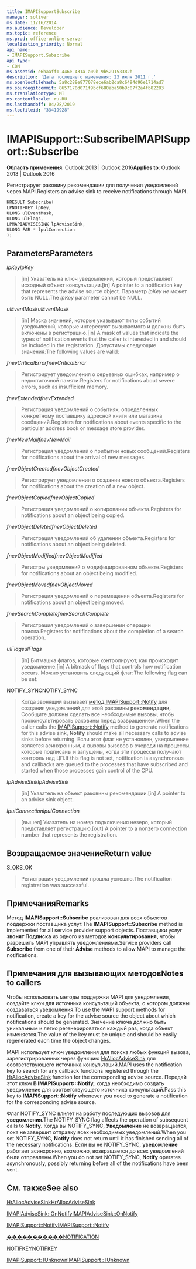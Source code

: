 ```yaml
---
title: IMAPISupportSubscribe
manager: soliver
ms.date: 11/16/2014
ms.audience: Developer
ms.topic: reference
ms.prod: office-online-server
localization_priority: Normal
api_name:
- IMAPISupport.Subscribe
api_type:
- COM
ms.assetid: e6baaff1-446e-431a-a09b-9b529153382b
description: 'Дата последнего изменения: 23 июля 2011 г.'
ms.openlocfilehash: 5a8c288e877078ece6ab2da8c6494d96e1714ad7
ms.sourcegitcommit: 8657170d071f9bcf680aba50b9c07f2a4fb82283
ms.translationtype: MT
ms.contentlocale: ru-RU
ms.lasthandoff: 04/28/2019
ms.locfileid: "33419928"
---
```

# <a name="imapisupportsubscribe"></a><span data-ttu-id="26cf5-103">IMAPISupport::Subscribe</span><span class="sxs-lookup"><span data-stu-id="26cf5-103">IMAPISupport::Subscribe</span></span>

  
  
<span data-ttu-id="26cf5-104">**Область применения**: Outlook 2013 | Outlook 2016</span><span class="sxs-lookup"><span data-stu-id="26cf5-104">**Applies to**: Outlook 2013 | Outlook 2016</span></span> 
  
<span data-ttu-id="26cf5-105">Регистрирует раковину рекомендации для получения уведомлений через MAPI.</span><span class="sxs-lookup"><span data-stu-id="26cf5-105">Registers an advise sink to receive notifications through MAPI.</span></span>
  
```cpp
HRESULT Subscribe(
LPNOTIFKEY lpKey,
ULONG ulEventMask,
ULONG ulFlags,
LPMAPIADVISESINK lpAdviseSink,
ULONG FAR * lpulConnection
);
```

## <a name="parameters"></a><span data-ttu-id="26cf5-106">Parameters</span><span class="sxs-lookup"><span data-stu-id="26cf5-106">Parameters</span></span>

 <span data-ttu-id="26cf5-107">_lpKey_</span><span class="sxs-lookup"><span data-stu-id="26cf5-107">_lpKey_</span></span>
  
> <span data-ttu-id="26cf5-108">[in] Указатель на ключ уведомлений, который представляет исходный объект консультации.</span><span class="sxs-lookup"><span data-stu-id="26cf5-108">[in] A pointer to a notification key that represents the advise source object.</span></span> <span data-ttu-id="26cf5-109">Параметр  _lpKey не_ может быть NULL.</span><span class="sxs-lookup"><span data-stu-id="26cf5-109">The  _lpKey_ parameter cannot be NULL.</span></span> 
    
 <span data-ttu-id="26cf5-110">_ulEventMask_</span><span class="sxs-lookup"><span data-stu-id="26cf5-110">_ulEventMask_</span></span>
  
> <span data-ttu-id="26cf5-111">[in] Маска значений, которые указывают типы событий уведомлений, которые интересуют вызываемого и должны быть включены в регистрацию.</span><span class="sxs-lookup"><span data-stu-id="26cf5-111">[in] A mask of values that indicate the types of notification events that the caller is interested in and should be included in the registration.</span></span> <span data-ttu-id="26cf5-112">Допустимы следующие значения:</span><span class="sxs-lookup"><span data-stu-id="26cf5-112">The following values are valid:</span></span>
    
 <span data-ttu-id="26cf5-113">_fnevCriticalError_</span><span class="sxs-lookup"><span data-stu-id="26cf5-113">_fnevCriticalError_</span></span>
  
> <span data-ttu-id="26cf5-114">Регистрирует уведомления о серьезных ошибках, например о недостаточной памяти.</span><span class="sxs-lookup"><span data-stu-id="26cf5-114">Registers for notifications about severe errors, such as insufficient memory.</span></span>
    
 <span data-ttu-id="26cf5-115">_fnevExtended_</span><span class="sxs-lookup"><span data-stu-id="26cf5-115">_fnevExtended_</span></span>
  
> <span data-ttu-id="26cf5-116">Регистрация уведомлений о событиях, определенных конкретному поставщику адресной книги или магазина сообщений.</span><span class="sxs-lookup"><span data-stu-id="26cf5-116">Registers for notifications about events specific to the particular address book or message store provider.</span></span>
    
 <span data-ttu-id="26cf5-117">_fnevNewMail_</span><span class="sxs-lookup"><span data-stu-id="26cf5-117">_fnevNewMail_</span></span>
  
> <span data-ttu-id="26cf5-118">Регистрация уведомлений о прибытии новых сообщений.</span><span class="sxs-lookup"><span data-stu-id="26cf5-118">Registers for notifications about the arrival of new messages.</span></span> 
    
 <span data-ttu-id="26cf5-119">_fnevObjectCreated_</span><span class="sxs-lookup"><span data-stu-id="26cf5-119">_fnevObjectCreated_</span></span>
  
> <span data-ttu-id="26cf5-120">Регистрирует уведомления о создании нового объекта.</span><span class="sxs-lookup"><span data-stu-id="26cf5-120">Registers for notifications about the creation of a new object.</span></span>
    
 <span data-ttu-id="26cf5-121">_fnevObjectCopied_</span><span class="sxs-lookup"><span data-stu-id="26cf5-121">_fnevObjectCopied_</span></span>
  
> <span data-ttu-id="26cf5-122">Регистрация уведомлений о копировании объекта.</span><span class="sxs-lookup"><span data-stu-id="26cf5-122">Registers for notifications about an object being copied.</span></span>
    
 <span data-ttu-id="26cf5-123">_fnevObjectDeleted_</span><span class="sxs-lookup"><span data-stu-id="26cf5-123">_fnevObjectDeleted_</span></span>
  
> <span data-ttu-id="26cf5-124">Регистрация уведомлений об удалении объекта.</span><span class="sxs-lookup"><span data-stu-id="26cf5-124">Registers for notifications about an object being deleted.</span></span>
    
 <span data-ttu-id="26cf5-125">_fnevObjectModified_</span><span class="sxs-lookup"><span data-stu-id="26cf5-125">_fnevObjectModified_</span></span>
  
> <span data-ttu-id="26cf5-126">Регистры уведомлений о модифицированном объекте.</span><span class="sxs-lookup"><span data-stu-id="26cf5-126">Registers for notifications about an object being modified.</span></span>
    
 <span data-ttu-id="26cf5-127">_fnevObjectMoved_</span><span class="sxs-lookup"><span data-stu-id="26cf5-127">_fnevObjectMoved_</span></span>
  
> <span data-ttu-id="26cf5-128">Регистрация уведомлений о перемещении объекта.</span><span class="sxs-lookup"><span data-stu-id="26cf5-128">Registers for notifications about an object being moved.</span></span>
    
 <span data-ttu-id="26cf5-129">_fnevSearchComplete_</span><span class="sxs-lookup"><span data-stu-id="26cf5-129">_fnevSearchComplete_</span></span>
  
> <span data-ttu-id="26cf5-130">Регистрация уведомлений о завершении операции поиска.</span><span class="sxs-lookup"><span data-stu-id="26cf5-130">Registers for notifications about the completion of a search operation.</span></span>
    
 <span data-ttu-id="26cf5-131">_ulFlags_</span><span class="sxs-lookup"><span data-stu-id="26cf5-131">_ulFlags_</span></span>
  
> <span data-ttu-id="26cf5-132">[in] Битмашка флагов, которые контролируют, как происходит уведомление.</span><span class="sxs-lookup"><span data-stu-id="26cf5-132">[in] A bitmask of flags that controls how notification occurs.</span></span> <span data-ttu-id="26cf5-133">Можно установить следующий флаг:</span><span class="sxs-lookup"><span data-stu-id="26cf5-133">The following flag can be set:</span></span>
    
<span data-ttu-id="26cf5-134">NOTIFY_SYNC</span><span class="sxs-lookup"><span data-stu-id="26cf5-134">NOTIFY_SYNC</span></span> 
  
> <span data-ttu-id="26cf5-135">Когда звонящий вызывает [метод IMAPISupport::Notify](imapisupport-notify.md) для создания уведомлений для этой раковины **рекомендации,** Сообщите должны сделать все необходимые вызовы, чтобы проконсультировать раковины перед возвращением.</span><span class="sxs-lookup"><span data-stu-id="26cf5-135">When the caller calls the [IMAPISupport::Notify](imapisupport-notify.md) method to generate notifications for this advise sink, **Notify** should make all necessary calls to advise sinks before returning.</span></span> <span data-ttu-id="26cf5-136">Если этот флаг не установлен, уведомление является асинхронным, а вызовы вызовов в очереди на процессы, которые подписаны и запущены, когда эти процессы получают контроль над ЦП.</span><span class="sxs-lookup"><span data-stu-id="26cf5-136">If this flag is not set, notification is asynchronous and callbacks are queued to the processes that have subscribed and started when those processes gain control of the CPU.</span></span> 
    
 <span data-ttu-id="26cf5-137">_lpAdviseSink_</span><span class="sxs-lookup"><span data-stu-id="26cf5-137">_lpAdviseSink_</span></span>
  
> <span data-ttu-id="26cf5-138">[in] Указатель на объект раковины рекомендации.</span><span class="sxs-lookup"><span data-stu-id="26cf5-138">[in] A pointer to an advise sink object.</span></span> 
    
 <span data-ttu-id="26cf5-139">_lpulConnection_</span><span class="sxs-lookup"><span data-stu-id="26cf5-139">_lpulConnection_</span></span>
  
> <span data-ttu-id="26cf5-140">[вышел] Указатель на номер подключения незеро, который представляет регистрацию.</span><span class="sxs-lookup"><span data-stu-id="26cf5-140">[out] A pointer to a nonzero connection number that represents the registration.</span></span>
    
## <a name="return-value"></a><span data-ttu-id="26cf5-141">Возвращаемое значение</span><span class="sxs-lookup"><span data-stu-id="26cf5-141">Return value</span></span>

<span data-ttu-id="26cf5-142">S_OK</span><span class="sxs-lookup"><span data-stu-id="26cf5-142">S_OK</span></span> 
  
> <span data-ttu-id="26cf5-143">Регистрация уведомлений прошла успешно.</span><span class="sxs-lookup"><span data-stu-id="26cf5-143">The notification registration was successful.</span></span>
    
## <a name="remarks"></a><span data-ttu-id="26cf5-144">Примечания</span><span class="sxs-lookup"><span data-stu-id="26cf5-144">Remarks</span></span>

<span data-ttu-id="26cf5-145">Метод **IMAPISupport::Subscribe** реализован для всех объектов поддержки поставщика услуг.</span><span class="sxs-lookup"><span data-stu-id="26cf5-145">The **IMAPISupport::Subscribe** method is implemented for all service provider support objects.</span></span> <span data-ttu-id="26cf5-146">Поставщики услуг **звонят Подписка** из одного из методов **консультирования,** чтобы разрешить MAPI управлять уведомлениями.</span><span class="sxs-lookup"><span data-stu-id="26cf5-146">Service providers call **Subscribe** from one of their **Advise** methods to allow MAPI to manage the notifications.</span></span> 
  
## <a name="notes-to-callers"></a><span data-ttu-id="26cf5-147">Примечания для вызывающих методов</span><span class="sxs-lookup"><span data-stu-id="26cf5-147">Notes to callers</span></span>

<span data-ttu-id="26cf5-148">Чтобы использовать методы поддержки MAPI для уведомления, создайте ключ для источника консультаций объекта, о котором должны создаваться уведомления.</span><span class="sxs-lookup"><span data-stu-id="26cf5-148">To use the MAPI support methods for notification, create a key for the advise source the object about which notifications should be generated.</span></span> <span data-ttu-id="26cf5-149">Значение ключа должно быть уникальным и легко регенерироваться каждый раз, когда объект изменяется.</span><span class="sxs-lookup"><span data-stu-id="26cf5-149">The value of the key must be unique and should be easily regenerated each time the object changes.</span></span> 
  
<span data-ttu-id="26cf5-150">MAPI использует ключ уведомления для поиска любых функций вызова, зарегистрированных через функцию [HrAllocAdviseSink](hrallocadvisesink.md) для соответствующего источника консультаций.</span><span class="sxs-lookup"><span data-stu-id="26cf5-150">MAPI uses the notification key to search for any callback functions registered through the [HrAllocAdviseSink](hrallocadvisesink.md) function for the corresponding advise source.</span></span> <span data-ttu-id="26cf5-151">Передай этот ключ **В IMAPISupport:::Notify,** когда необходимо создать уведомление для соответствующего источника консультаций.</span><span class="sxs-lookup"><span data-stu-id="26cf5-151">Pass this key to **IMAPISupport::Notify** whenever you need to generate a notification for the corresponding advise source.</span></span> 
  
<span data-ttu-id="26cf5-152">Флаг NOTIFY_SYNC влияет на работу последующих вызовов для **уведомления**.</span><span class="sxs-lookup"><span data-stu-id="26cf5-152">The NOTIFY_SYNC flag affects the operation of subsequent calls to **Notify**.</span></span> <span data-ttu-id="26cf5-153">Когда вы NOTIFY_SYNC, **Уведомление** не возвращается, пока не завершит отправку всех необходимых уведомлений.</span><span class="sxs-lookup"><span data-stu-id="26cf5-153">When you set NOTIFY_SYNC, **Notify** does not return until it has finished sending all of the necessary notifications.</span></span> <span data-ttu-id="26cf5-154">Если вы не NOTIFY_SYNC, **уведомление** работает асинхронно, возможно, возвращается до всех уведомлений были отправлены.</span><span class="sxs-lookup"><span data-stu-id="26cf5-154">When you do not set NOTIFY_SYNC, **Notify** operates asynchronously, possibly returning before all of the notifications have been sent.</span></span> 
  
## <a name="see-also"></a><span data-ttu-id="26cf5-155">См. также</span><span class="sxs-lookup"><span data-stu-id="26cf5-155">See also</span></span>



[<span data-ttu-id="26cf5-156">HrAllocAdviseSink</span><span class="sxs-lookup"><span data-stu-id="26cf5-156">HrAllocAdviseSink</span></span>](hrallocadvisesink.md)
  
[<span data-ttu-id="26cf5-157">IMAPIAdviseSink::OnNotify</span><span class="sxs-lookup"><span data-stu-id="26cf5-157">IMAPIAdviseSink::OnNotify</span></span>](imapiadvisesink-onnotify.md)
  
[<span data-ttu-id="26cf5-158">IMAPISupport::Notify</span><span class="sxs-lookup"><span data-stu-id="26cf5-158">IMAPISupport::Notify</span></span>](imapisupport-notify.md)
  
[<span data-ttu-id="26cf5-159">�����������</span><span class="sxs-lookup"><span data-stu-id="26cf5-159">NOTIFICATION</span></span>](notification.md)
  
[<span data-ttu-id="26cf5-160">NOTIFKEY</span><span class="sxs-lookup"><span data-stu-id="26cf5-160">NOTIFKEY</span></span>](notifkey.md)
  
[<span data-ttu-id="26cf5-161">IMAPISupport: IUnknown</span><span class="sxs-lookup"><span data-stu-id="26cf5-161">IMAPISupport : IUnknown</span></span>](imapisupportiunknown.md)

